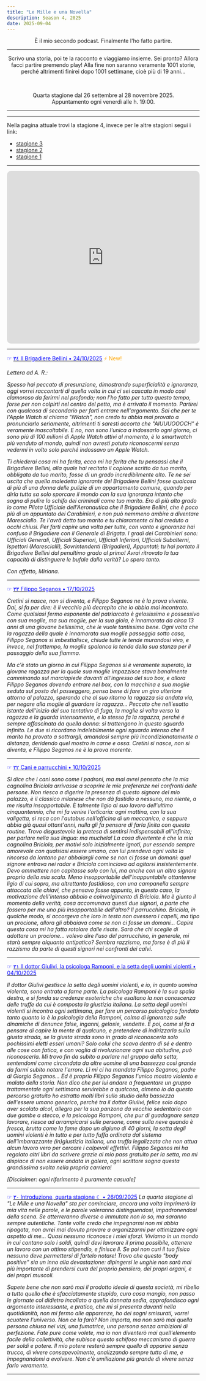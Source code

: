 ```yaml
---
title: "Le Mille e una Novella"
description: Season 4, 2025
date: 2025-09-04
---
```


<div align="center">È il mio secondo podcast. Finalmente l'ho fatto partire.</div>

---

<div align="center">Scrivo una storia, poi te la racconto e viaggiamo insieme. Sei pronto? Allora facci partire premendo play! Alla fine non saranno veramente 1001 storie, perché altrimenti finirei dopo 1001 settimane, cioè più di 19 anni...</div>

&nbsp;

<div align="center">Quarta stagione dal 26 settembre al 28 novembre 2025.</div>

<div align="center">Appuntamento ogni venerdì alle h. 19:00.</div>

---
---

Nella pagina attuale trovi la stagione 4, invece per le altre stagioni segui i link:

* [stagione 3](https://miry1919.github.io/hugosite/podcast/le-mille-e-una-novella-3/)
* [stagione 2](https://miry1919.github.io/hugosite/podcast/le-mille-e-una-novella-2/)
* [stagione 1](https://miry1919.github.io/hugosite/podcast/le-mille-e-una-novella/)

---

<iframe src="https://embed.podcasts.apple.com/us/podcast/le-mille-e-una-novella/id1546454579?itsct=podcast_box_player&amp;itscg=30200&amp;ls=1&amp;theme=dark" height="450px" frameborder="0" sandbox="allow-forms allow-popups allow-same-origin allow-scripts allow-top-navigation-by-user-activation" allow="autoplay *; encrypted-media *;" style="width: 100%; max-width: 660px; overflow: hidden; border-top-left-radius: 10px; border-top-right-radius: 10px; border-bottom-right-radius: 10px; border-bottom-left-radius: 10px; background-color: transparent;"></iframe>

---

<span style="color:blue">☞ [<span style="color:blue"> ٣٤ Il Brigadiere Bellini • 24/10/2025</span>](https://spotifycreators-web.app.link/e/aHRqJSLqJXb)</span> <span style="color:orange">⚡️ New!</span>

*Lettera ad A. R.:*

*Spesso hai peccato di presunzione, dimostrando superficialità e ignoranza, oggi vorrei raccontarti di quella volta in cui ci sei cascata in modo così clamoroso da ferirmi nel profondo; non l'ho fatto per tutto questo tempo, forse per non colpirti nel centro del petto, ma è arrivato il momento. Partirei con qualcosa di secondario per farti entrare nell'argomento. Sai che per te l'Apple Watch si chiama "iWatch", non credo tu abbia mai provato a pronunciarlo seriamente, altrimenti ti saresti accorta che "AIUUUOOOCH" è veramente inascoltabile. E no, non sono l'unica a indossarlo ogni giorno, ci sono più di 100 milioni di Apple Watch attivi al momento, è lo smartwatch più venduto al mondo, quindi non avresti potuto riconoscermi senza vedermi in volto solo perché indossavo un Apple Watch.*

*Ti chiederai cosa mi ha ferita, ecco mi ha ferita che tu pensassi che il Brigadiere Bellini, alla quale hai recitato il copione scritto da tuo marito, obbligata da tuo marito, fosse di un grado incredibilmente alto. Te ne sei uscita che quella maledetta ignorante del Brigadiere Bellini fosse qualcosa di più di una donna delle pulizie di un appartamento comune, quando per dirla tutta sa solo sporcare il mondo con la sua ignoranza intanto che sogna di pulire lo schifo dei criminali come tuo marito. Ero di più alto grado io come Pilota Ufficiale dell'Aeronautica che il Brigadiere Bellini, che è poco più di un appuntato dei Carabinieri, e non può nemmeno ambire a diventare Maresciallo. Te l'avrà detto tuo marito e tu chiaramente ci hai creduto a occhi chiusi. Per farti capire una volta per tutte, con vanto e ignoranza hai confuso il Brigadiere con il Generale di Brigata. I gradi dei Carabinieri sono: Ufficiali Generali, Ufficiali Superiori, Ufficiali Inferiori, Ufficiali Subalterni, Ispettori (Marescialli), Sovrintendenti (Brigadieri), Appuntati; tu hai portato il Brigadiere Bellini dal penultimo grado al primo! Avrai ritrovato la tua capacità di distinguere le bufale dalla verità? Lo spero tanto.*

*Con affetto, Miriana.*

---

<span style="color:blue">☞ [<span style="color:blue"> ٣٣ Filippo Seganos • 17/10/2025</span>](https://spotifycreators-web.app.link/e/1i1TXWHNxXb)</span>

*Cretini si nasce, non si diventa, e Filippo Seganos ne è la prova vivente. Dai, si fa per dire: è il vecchio più decrepito che io abbia mai incontrato. Come qualsiasi fermo esponente del patriarcato è gelosissimo e possessivo con sua moglie, ma sua moglie, per la sua gioia, è innamorata da circa 13 anni di una giovane bellissima, che le vuole tantissimo bene. Ogni volta che la ragazza della quale è innamorata sua moglie passeggia sotto casa, Filippo Seganos si imbestialisce, chiude tutte le tende murandosi vivo, e invece, nel frattempo, la moglie spalanca la tenda della sua stanza per il passaggio della sua fiamma.*

*Ma c'è stato un giorno in cui Filippo Seganos si è veramente superato, la giovane ragazza per la quale sua moglie impazzisce stava banalmente camminando sul marciapiede davanti all'ingresso del suo box, e allora Filippo Seganos dovendo entrare nel box, con la macchina e sua moglie seduta sul posto del passeggero, pensa bene di fare un giro ulteriore attorno al palazzo, sperando che al suo ritorno la ragazza sia andata via, per negare alla moglie di guardare la ragazza... Peccato che nell'esatto istante dell'inizio del suo tentativo di fuga, la moglie si volta verso la ragazza e la guarda intensamente, e lo stesso fa la ragazza, perché è sempre affascinata da quella donna: si trattengono in questo sguardo infinito. Le due si ricordano indelebilmente ogni sguardo intenso che il marito ha provato a sottrargli, amandosi sempre più incondizionatamente a distanza, deridendo quel mostro in carne e ossa. Cretini si nasce, non si diventa, e Filippo Seganos ne è la prova morente.*

---

<span style="color:blue">☞ [<span style="color:blue"> ٣٢ Cani e parrucchini • 10/10/2025</span>](https://spotifycreators-web.app.link/e/0jO8PfybmXb)</span>

*Si dice che i cani sono come i padroni, ma mai avrei pensato che la mia cagnolina Briciola arrivasse a scoprire le mie preferenze nei confronti delle persone. Non riesco a digerire la presenza di questo signore del mio palazzo, è il classico milanese che non dà fastidio a nessuno, ma niente, a me risulta insopportabile. È talmente ligio al suo lavoro dell'ultimo cinquantennio, che mi fa venire l'orticaria: ogni mattina, con la sua valigetta, si reca con l'autobus nell'officina di un meccanico, e seppure abbia già quasi ottant'anni, nulla gli fa pensare di farla finita con questa routine. Trovo disgustevole la pretesa di sentirsi indispensabili all'infinito; per parlare nella sua lingua: ma muchela! La cosa divertente è che la mia cagnolina Briciola, per motivi solo inizialmente ignoti, pur essendo sempre amorevole con qualsiasi essere umano, con lui prendeva ogni volta la rincorsa da lontano per abbaiargli come se non ci fosse un domani: quel signore entrava nei radar e Briciola cominciava ad agitarsi insistentemente. Devo ammettere non capitasse solo con lui, ma anche con un altro signore proprio della mia scala. Meno insopportabile dell'inappuntabile ottantenne ligio di cui sopra, ma altrettanto fastidioso, con una campanella sempre attaccata alle chiavi, che pensavo fosse appunto, in questo caso, la motivazione dell'intenso abbaio e coinvolgimento di Briciola. Ma è giunto il momento della verità, cosa accomunava questi due signori, a parte che fossero per me uno più insopportabile dell'altro? Il parrucchino. Briciola, in qualche modo, si accorgeva che loro in testa non avessero i capelli, ma tipo un procione, allora gli abbaiava come se non ci fosse un domani... Capire questa cosa mi ha fatta rotolare dalle risate. Sarà che chi sceglie di adottare un procione... volevo dire l'uso del parrucchino, in generale, mi starà sempre alquanto antipatico? Sembra razzismo, ma forse è di più il razzismo da parte di questi signori nei confronti dei calvi.*

---

<span style="color:blue">☞ [<span style="color:blue"> ٣١ Il dottor Giulivi, la psicologa Ramponi, e la setta degli uomini violenti • 04/10/2025</span>](https://spotifycreators-web.app.link/e/rJOaTtkObXb)</span>

*Il dottor Giulivi gestisce la setta degli uomini violenti, e io, in quanto uomina violenta, sono entrata a farne parte. La psicologa Ramponi è la sua spalla destra, e si fonda su credenze esoteriche che esaltano la non conoscenza delle truffe da cui è composta la giustizia italiana. La setta degli uomini violenti si incontra ogni settimana, per fare un percorso psicologico fondato tanto quanto lo è la psicologia della Ramponi, colma di ignoranza sulle dinamiche di denunce false, inganni, gelosie, vendette. E poi, come si fa a pensare di capire la mente di qualcuno, e pretendere di indirizzarla sulla giusta strada, se la giusta strada sono in grado di riconoscerla solo pochissimi eletti esseri umani? Solo colui che scava dentro di sé e dentro alle cose con fatica, e con voglia di rivoluzionare ogni sua abitudine, può riconoscerla. Mi trovo fin da subito a parlare nel gruppo della setta, sentendomi come circondata da altre uomine di una bassezza così grande da farmi subito notare l'errore. Lì mi ci ha mandata Filippo Seganos, padre di Giorgio Seganos... Ed è proprio Filippo Seganos l'unico mostro violento e malato della storia. Non dico che per lui andare a frequentare un gruppo trattamentale ogni settimana servirebbe a qualcosa, almeno io da questo percorso gratuito ho estratto molti libri sullo studio della bassezza dell'essere umano generico, perché tra il dottor Giulivi, felice solo dopo aver scolato alcol, allegro per la sua panzona da vecchio sedentario con due gambe a stecco, e la psicologa Ramponi, che pur di guadagnare senza lavorare, riesce ad arrampicarsi sulle persone, come sulla neve quando è fresca, brutta come la fame dopo un digiuno di 40 giorni, la setta degli uomini violenti è in tutto e per tutto fuffa ordinata dal sistema dell'imbarazzante (in)giustizia italiana, una truffa legalizzata che non attua alcun lavoro vero per cercare i colpevoli effettivi. Filippo Seganos mi ha regalato altri libri da scrivere grazie al mio pass gratuito per la setta, ma mi dispiace di non essere andata in galera, ogni scrittore sogna questa grandissima svolta nella propria carriera!*

*[Disclaimer: ogni riferimento è puramente casuale]*

---

<span style="color:blue">☞ [<span style="color:blue"> ٣٠ Introduzione, quarta stagione ☾ • 26/09/2025</span>](https://spotifycreators-web.app.link/e/cmPehcKVYWb)</span>
*La quarta stagione di "Le Mille e una Novella" sta per cominciare, ancora una volta imprimerò la mia vita nelle parole, e le parole voleranno distinguendosi, impadronendosi della scena. Se atterreranno diverse o immutate non lo so, ma saranno sempre autentiche. Tante volte credo che impegnarmi non mi abbia ripagata, non avrei mai dovuto provare a organizzarmi per ottimizzare ogni aspetto di me... Quasi nessuno riconosce i miei sforzi. Viviamo in un mondo in cui contano solo i soldi, quindi devi lavorare il prima possibile, ottenere un lavoro con un ottimo stipendio, e finisce lì. Se poi non curi il tuo fisico nessuno deve permettersi di fartelo notare! Trovo che questo "body positive" sia un inno alla devastazione: dipingersi le unghie non sarà mai più importante di prendersi cura del proprio pensiero, dei propri organi, e dei propri muscoli.*

*Sapete bene che non sarò mai il prodotto ideale di questa società, mi ribello a tutto quello che è sfacciatamente stupido, curo cosa mangio, non passo le giornate col didietro incollato a quella dannata sedia, approfondisco ogni argomento interessante, e pratico, che mi si presenta davanti nella quotidianità, non mi fermo alle apparenze, ho dei sogni smisurati, vorrei scuotere l'universo. Non ce la farò? Non importa, ma non sarò mai quella persona chiusa nei vizi, una fumatrice, una persona senza ambizioni di perfezione. Fate pure come volete, ma io non diventerò mai quell'elemento facile della collettività, che subisce questo schifoso meccanismo di guerre per soldi e potere. Il mio potere resterà sempre quello di apparire senza trucco, di vivere consapevolmente, analizzando sempre tutto di me, e impegnandomi a evolvere. Non c'è umiliazione più grande di vivere senza farlo veramente.*

---
